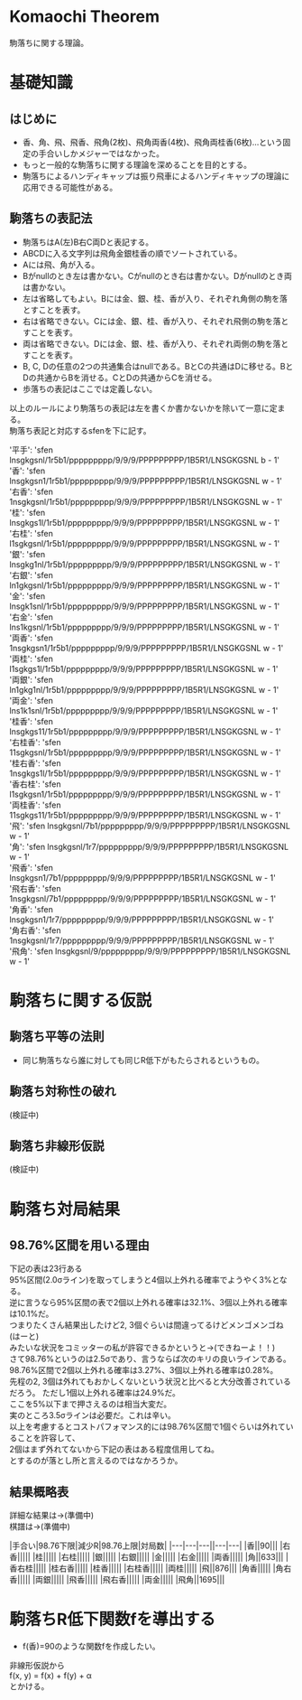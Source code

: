 ﻿# Komaochi Theorem

駒落ちに関する理論。

# 基礎知識

## はじめに

- 香、角、飛、飛香、飛角(2枚)、飛角両香(4枚)、飛角両桂香(6枚)…という固定の手合いしかメジャーではなかった。
- もっと一般的な駒落ちに関する理論を深めることを目的とする。
- 駒落ちによるハンディキャップは振り飛車によるハンディキャップの理論に応用できる可能性がある。

## 駒落ちの表記法

- 駒落ちはA(左)B右C両Dと表記する。
- ABCDに入る文字列は飛角金銀桂香の順でソートされている。
- Aには飛、角が入る。
- Bがnullのとき左は書かない。Cがnullのとき右は書かない。Dがnullのとき両は書かない。
- 左は省略してもよい。Bには金、銀、桂、香が入り、それぞれ角側の駒を落とすことを表す。
- 右は省略できない。Cには金、銀、桂、香が入り、それぞれ飛側の駒を落とすことを表す。
- 両は省略できない。Dには金、銀、桂、香が入り、それぞれ両側の駒を落とすことを表す。
- B, C, Dの任意の2つの共通集合はnullである。BとCの共通はDに移せる。BとDの共通からBを消せる。CとDの共通からCを消せる。
- 歩落ちの表記はここでは定義しない。

以上のルールにより駒落ちの表記は左を書くか書かないかを除いて一意に定まる。  
駒落ち表記と対応するsfenを下に記す。

'平手': 'sfen lnsgkgsnl/1r5b1/ppppppppp/9/9/9/PPPPPPPPP/1B5R1/LNSGKGSNL b - 1'  
'香': 'sfen lnsgkgsn1/1r5b1/ppppppppp/9/9/9/PPPPPPPPP/1B5R1/LNSGKGSNL w - 1'  
'右香': 'sfen 1nsgkgsnl/1r5b1/ppppppppp/9/9/9/PPPPPPPPP/1B5R1/LNSGKGSNL w - 1'  
'桂': 'sfen lnsgkgs1l/1r5b1/ppppppppp/9/9/9/PPPPPPPPP/1B5R1/LNSGKGSNL w - 1'  
'右桂': 'sfen l1sgkgsnl/1r5b1/ppppppppp/9/9/9/PPPPPPPPP/1B5R1/LNSGKGSNL w - 1'  
'銀': 'sfen lnsgkg1nl/1r5b1/ppppppppp/9/9/9/PPPPPPPPP/1B5R1/LNSGKGSNL w - 1'  
'右銀': 'sfen ln1gkgsnl/1r5b1/ppppppppp/9/9/9/PPPPPPPPP/1B5R1/LNSGKGSNL w - 1'  
'金': 'sfen lnsgk1snl/1r5b1/ppppppppp/9/9/9/PPPPPPPPP/1B5R1/LNSGKGSNL w - 1'  
'右金': 'sfen lns1kgsnl/1r5b1/ppppppppp/9/9/9/PPPPPPPPP/1B5R1/LNSGKGSNL w - 1'  
'両香': 'sfen 1nsgkgsn1/1r5b1/ppppppppp/9/9/9/PPPPPPPPP/1B5R1/LNSGKGSNL w - 1'  
'両桂': 'sfen l1sgkgs1l/1r5b1/ppppppppp/9/9/9/PPPPPPPPP/1B5R1/LNSGKGSNL w - 1'  
'両銀': 'sfen ln1gkg1nl/1r5b1/ppppppppp/9/9/9/PPPPPPPPP/1B5R1/LNSGKGSNL w - 1'  
'両金': 'sfen lns1k1snl/1r5b1/ppppppppp/9/9/9/PPPPPPPPP/1B5R1/LNSGKGSNL w - 1'  
'桂香': 'sfen lnsgkgs11/1r5b1/ppppppppp/9/9/9/PPPPPPPPP/1B5R1/LNSGKGSNL w - 1'  
'右桂香': 'sfen 11sgkgsnl/1r5b1/ppppppppp/9/9/9/PPPPPPPPP/1B5R1/LNSGKGSNL w - 1'  
'桂右香': 'sfen 1nsgkgs1l/1r5b1/ppppppppp/9/9/9/PPPPPPPPP/1B5R1/LNSGKGSNL w - 1'  
'香右桂': 'sfen l1sgkgsn1/1r5b1/ppppppppp/9/9/9/PPPPPPPPP/1B5R1/LNSGKGSNL w - 1'  
'両桂香': 'sfen 11sgkgs11/1r5b1/ppppppppp/9/9/9/PPPPPPPPP/1B5R1/LNSGKGSNL w - 1'  
'飛': 'sfen lnsgkgsnl/7b1/ppppppppp/9/9/9/PPPPPPPPP/1B5R1/LNSGKGSNL w - 1'  
'角': 'sfen lnsgkgsnl/1r7/ppppppppp/9/9/9/PPPPPPPPP/1B5R1/LNSGKGSNL w - 1'  
'飛香': 'sfen lnsgkgsn1/7b1/ppppppppp/9/9/9/PPPPPPPPP/1B5R1/LNSGKGSNL w - 1'  
'飛右香': 'sfen 1nsgkgsnl/7b1/ppppppppp/9/9/9/PPPPPPPPP/1B5R1/LNSGKGSNL w - 1'  
'角香': 'sfen lnsgkgsn1/1r7/ppppppppp/9/9/9/PPPPPPPPP/1B5R1/LNSGKGSNL w - 1'  
'角右香': 'sfen 1nsgkgsnl/1r7/ppppppppp/9/9/9/PPPPPPPPP/1B5R1/LNSGKGSNL w - 1'  
'飛角': 'sfen lnsgkgsnl/9/ppppppppp/9/9/9/PPPPPPPPP/1B5R1/LNSGKGSNL w - 1'

# 駒落ちに関する仮説

## 駒落ち平等の法則

- 同じ駒落ちなら誰に対しても同じR低下がもたらされるというもの。

## 駒落ち対称性の破れ

(検証中)

## 駒落ち非線形仮説

(検証中)

# 駒落ち対局結果

## 98.76%区間を用いる理由

下記の表は23行ある  
95%区間(2.0σライン)を取ってしまうと4個以上外れる確率でようやく3%となる。  
逆に言うなら95%区間の表で2個以上外れる確率は32.1%、3個以上外れる確率は10.1%だ。  
つまりたくさん結果出したけど2, 3個ぐらいは間違ってるけどメンゴメンゴね(はーと)  
みたいな状況をコミッターの私が許容できるかというと→(できねーよ！！)  
さて98.76%というのは2.5σであり、言うならば次のキリの良いラインである。  
98.76%区間で2個以上外れる確率は3.27%、3個以上外れる確率は0.28%。  
先程の2, 3個は外れてもおかしくないという状況と比べると大分改善されているだろう。
ただし1個以上外れる確率は24.9%だ。  
ここを5%以下まで押さえるのは相当大変だ。  
実のところ3.5σラインは必要だ。これは辛い。  
以上を考慮するとコストパフォマンス的には98.76%区間で1個ぐらいは外れていることを許容して、  
2個はまず外れてないから下記の表はある程度信用してね。  
とするのが落とし所と言えるのではなかろうか。

## 結果概略表

詳細な結果は→(準備中)  
棋譜は→(準備中)  

|手合い|98.76下限|減少R|98.76上限|対局数|
|---|---|---||---|---|
|香||90|||
|右香|||||
|桂|||||
|右桂|||||
|銀|||||
|右銀|||||
|金|||||
|右金|||||
|両香|||||
|角||633|||
|香右桂|||||
|桂右香|||||
|桂香|||||
|右桂香|||||
|両桂|||||
|飛||876|||
|角香|||||
|角右香|||||
|両銀|||||
|飛香|||||
|飛右香|||||
|両金|||||
|飛角||1695|||

# 駒落ちR低下関数fを導出する

- f(香)=90のような関数fを作成したい。

非線形仮説から  
f(x, y) = f(x) + f(y) + α  
とかける。

